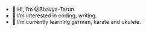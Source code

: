 - 👋 Hi, I’m @Bhavya-Tarun
- 👀 I’m interested in coding, writing.
- 🌱 I’m currently learning german, karate and ukulele.

<!---
Bhavya-Tarun/Bhavya-Tarun is a ✨ special ✨ repository because its `README.md` (this file) appears on your GitHub profile.
You can click the Preview link to take a look at your changes.
--->
